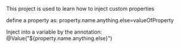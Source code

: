 This project is used to learn how to inject custom properties

define a property as:
property.name.anything.else=valueOfProperty

Inject into a variable by the annotation:
@Value("${property.name.anything.else}")
